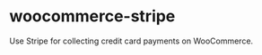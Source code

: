 woocommerce-stripe
==================

Use Stripe for collecting credit card payments on WooCommerce.
